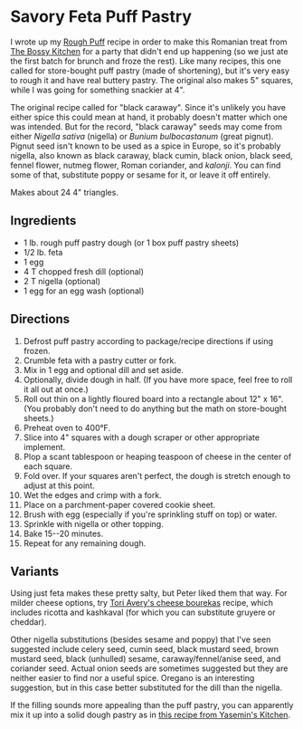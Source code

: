 # Savory Feta Puff Pastry

I wrote up my [Rough Puff](../pie/roughPuff.md) recipe in order to make this Romanian treat from [The Bossy Kitchen](https://www.thebossykitchen.com/feta-black-caraway-pastries/) for a party that didn't end up happening (so we just ate the first batch for brunch and froze the rest).  Like many recipes, this one called for store-bought puff pastry (made of shortening), but it's very easy to rough it and have real buttery pastry.  The original also makes 5" squares, while I was going for something snackier at 4".

The original recipe called for "black caraway".  Since it's unlikely you have either spice this could mean at hand, it probably doesn't matter which one was intended.  But for the record, "black caraway" seeds may come from either *Nigella sativa* (nigella) or *Bunium bulbocastanum* (great pignut).  Pignut seed isn't known to be used as a spice in Europe, so it's probably nigella, also known as black caraway, black cumin, black onion, black seed, fennel flower, nutmeg flower, Roman coriander, and *kalonji*.  You can find some of that, substitute poppy or sesame for it, or leave it off entirely.

Makes about 24 4" triangles.

## Ingredients 

* 1 lb. rough puff pastry dough (or 1 box puff pastry sheets)
* 1/2 lb. feta
* 1 egg
* 4 T chopped fresh dill (optional)
* 2 T nigella (optional)
* 1 egg for an egg wash (optional)

## Directions

1. Defrost puff pastry according to package/recipe directions if using frozen.
2. Crumble feta with a pastry cutter or fork.
3. Mix in 1 egg and optional dill and set aside.
4. Optionally, divide dough in half.   (If you have more space, feel free to roll it all out at once.)
5. Roll out thin on a lightly floured board into a rectangle about 12" x 16".  (You probably don't need to do anything but the math on store-bought sheets.)
6. Preheat oven to 400°F.
6. Slice into 4" squares with a dough scraper or other appropriate implement.
7. Plop a scant tablespoon or heaping teaspoon of cheese in the center of each square.
8. Fold over.  If your squares aren't perfect, the dough is stretch enough to adjust at this point.
9. Wet the edges and crimp with a fork.
10. Place on a parchment-paper covered cookie sheet.
10. Brush with egg (especially if you're sprinkling stuff on top) or water.
11. Sprinkle with nigella or other topping.
12. Bake 15--20 minutes.
13. Repeat for any remaining dough.

## Variants

Using just feta makes these pretty salty, but Peter liked them that way.  For milder cheese options, try [Tori Avery's cheese bourekas](https://toriavey.com/toris-kitchen/cheese-bourekas/) recipe, which includes ricotta and kashkaval (for which you can substitute gruyere or cheddar).

Other nigella substitutions (besides sesame and poppy) that I've seen suggested include celery seed, cumin seed, black mustard seed, brown mustard seed, black (unhulled) sesame, caraway/fennel/anise seed, and coriander seed.  Actual onion seeds are sometimes suggested but they are neither easier to find nor a useful spice.  Oregano is an interesting suggestion, but in this case better substituted for the dill than the nigella.

If the filling sounds more appealing than the puff pastry, you can apparently mix it up into a solid dough pastry as in [this recipe from Yasemin's Kitchen](http://yaseminskitchen.com/savory-dill-and-cheese-pastry/).


